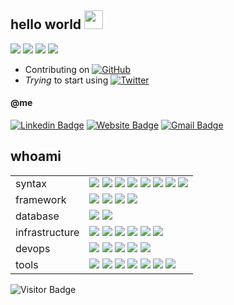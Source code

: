 ## hello world <img src="https://raw.githubusercontent.com/brignano/brignano/main/wave.gif" width="30px">

<a href="#"><img src="https://img.shields.io/badge/DevOps-Wizard-white?style=flat-square"></a>
<a href="#"><img src="https://img.shields.io/badge/Open%20Source-Advocate-white?style=flat-square"></a>
<a href="#"><img src="https://img.shields.io/badge/Clean%20Code-Fanatic-white?style=flat-square"></a>
<a href="#"><img src="https://img.shields.io/badge/Shift%20Left-Mindset-white?style=flat-square"></a>

* Contributing on <a href="https://github.com/brignano"><img src="https://img.shields.io/github/followers/brignano.svg?label=GitHub&style=social" alt="GitHub"></a>
* *Trying* to start using <a href="https://twitter.com/brignano_"><img src="https://img.shields.io/twitter/follow/brignano_?label=Twitter&style=social" alt="Twitter"></a>  

#### @me
[![Linkedin Badge](https://img.shields.io/badge/-brignano-blue?style=flat-square&logo=Linkedin&logoColor=white&link=https://www.linkedin.com/in/brignano/)](https://www.linkedin.com/in/brignano/)
[![Website Badge](https://img.shields.io/badge/-brignano.io-fff?style=flat-square&labelColor=fff&logo=google-chrome&link=https://brignano.io)](https://brignano.io)
[![Gmail Badge](https://img.shields.io/badge/-anthonybrignano@gmail.com-c14438?style=flat-square&logo=Gmail&logoColor=white&link=mailto:anthonybrignano@gmail.com)](mailto:anthonybrignano@gmail.com)

## whoami

<table>
 <tr>
  <td>syntax</td>
  <td>
   <img src="https://img.shields.io/badge/-JavaScript-F7DF1E?style=flat-square&logo=javascript&logoColor=black"/>
   <img src="https://img.shields.io/badge/-TypeScript-007ACC?style=flat-square&logo=typescript"/>
   <img src="https://img.shields.io/badge/-Python-3776AB?style=flat-square&logo=Python&logoColor=white"/>
   <img src="https://img.shields.io/badge/-C%23%20-00599C?style=flat-square&logo=c%20sharp"/>
   <img src="https://img.shields.io/badge/-Java-007396?style=flat-square&logo=java&logoColor=white"/>
   <img src="https://img.shields.io/badge/-HTML5-E34F26?style=flat-square&logo=html5&logoColor=white"/>
   <img src="https://img.shields.io/badge/-CSS3-1572B6?style=flat-square&logo=css3"/>
   <img src="https://img.shields.io/badge/-Sass-CC6699?style=flat-square&logo=sass&logoColor=white"/>
 </td>
 </tr>
 <tr>
    <td>framework</td>
     <td>
      <img src="https://img.shields.io/badge/-React-61DAFB?style=flat-square&logo=react&logoColor=black"/>
      <img src="https://img.shields.io/badge/-Angular-DD0031?style=flat-square&logo=Angular"/>
      <img src="https://img.shields.io/badge/-Bootstrap-563D7C?style=flat-square&logo=bootstrap"/>
      <img src="https://img.shields.io/badge/-Nodejs-339933?style=flat-square&logo=Node.js&logoColor=white"/>
    </td>
 </tr>
 <tr>
    <td>database</td>
     <td>
      <img src="https://img.shields.io/badge/-MongoDB-47A248?style=flat-square&logo=mongodb&logoColor=white"/>
      <img src="https://img.shields.io/badge/-MySQL-4479A1?style=flat-square&logo=mysql&logoColor=white"/>
    </td>
 </tr>
 <tr>
    <td>infrastructure</td>
     <td>
      <img src="https://img.shields.io/badge/-Digital%20Ocean-darkblue?style=flat-square&logo=digitalocean"/>
      <img src="https://img.shields.io/badge/Amazon%20AWS-232F3E?style=flat-square&logo=amazon-aws"/>
      <img src="https://img.shields.io/badge/Google%20Cloud-4285F4?style=flat-square&logo=google-cloud&logoColor=white"/>
      <img src="https://img.shields.io/badge/-Red%20Hat%20Open%20Shift-EE0000?style=flat-square&logo=Red-Hat-Open-Shift"/>
      <img src="https://img.shields.io/badge/-Raspberry%20Pi-C51A4A?style=flat-square&logo=Raspberry-Pi"/>
      <img src="https://img.shields.io/badge/-Firebase-FFCA28?style=flat-square&logo=firebase&logoColor=black"/>
    </td>
 </tr>
 <tr>
    <td>devops</td>
     <td>
      <img src="https://img.shields.io/badge/-Git-F05032?style=flat-square&logo=git&logoColor=white"/>
      <img src="https://img.shields.io/badge/-GitHub-181717?style=flat-square&logo=github&logoColor=white"/>
      <img src="https://img.shields.io/badge/-GitLab-FCA121?style=flat-square&logo=gitlab&logoColor=black"/>
      <img src="https://img.shields.io/badge/-Jenkins-D24939?style=flat-square&logo=jenkins&logoColor=white"/>
      <img src="https://img.shields.io/badge/-Sonarqube-4E9BCD?style=flat-square&logo=sonarqube&logoColor=white"/>
    </td>
 </tr>
 <tr>
    <td>tools</td>
     <td>
      <img src="https://img.shields.io/badge/-Docker-black?style=flat-square&logo=docker"/>
      <img src="https://img.shields.io/badge/-Visual%20Studio%20Code-4E9BCD?style=flat-square&logo=visual-studio-code&logoColor=white"/>
      <img src="https://img.shields.io/badge/-Visual%20Studio-5C2D91?style=flat-square&logo=visual-studio&logoColor=white"/>
      <img src="https://img.shields.io/badge/-SonarLint-CC2026?style=flat-square&logo=sonarlint&logoColor=white"/>
      <img src="https://img.shields.io/badge/-WebStorm-black?style=flat-square&logo=webstorm&logoColor=white"/>
      <img src="https://img.shields.io/badge/-IntelliJ%20IDEA-black?style=flat-square&logo=intellij-idea&logoColor=white"/>
      <img src="https://img.shields.io/badge/-PyCharm-black?style=flat-square&logo=pycharm&logoColor=white"/>
    </td>
 </tr>
</table>

![Visitor Badge](https://visitor-badge.laobi.icu/badge?page_id=brignano.brignano)
